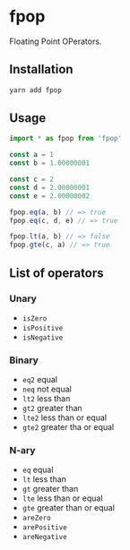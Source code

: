 # fpop

Floating Point OPerators.

## Installation

```bash
yarn add fpop
```

## Usage

```typescript
import * as fpop from 'fpop'

const a = 1
const b = 1.00000001

const c = 2
const d = 2.00000001
const e = 2.00000002

fpop.eq(a, b) // => true
fpop.eq(c, d, e) // => true

fpop.lt(a, b) // => false
fpop.gte(c, a) // => true
```

## List of operators

### Unary

- `isZero`
- `isPositive`
- `isNegative`

### Binary

- `eq2` equal
- `neq` not equal
- `lt2` less than
- `gt2` greater than
- `lte2` less than or equal
- `gte2` greater tha or equal

### N-ary

- `eq` equal
- `lt` less than
- `gt` greater than
- `lte` less than or equal
- `gte` greater than or equal
- `areZero`
- `arePositive`
- `areNegative`
